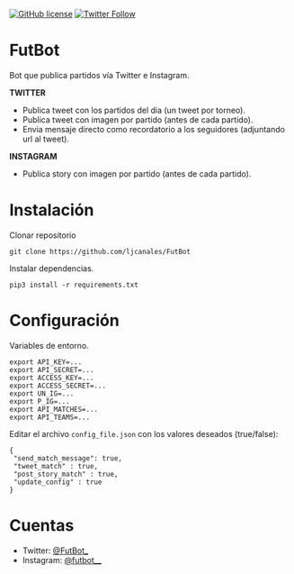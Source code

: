 [![GitHub license](https://img.shields.io/github/license/ljcanales/FutBot)](https://github.com/ljcanales/FutBot/blob/master/LICENSE)
[![Twitter Follow](https://img.shields.io/twitter/follow/FutBot_?style=social)](https://twitter.com/FutBot_)
# FutBot

Bot que publica partidos vía Twitter e Instagram.

**TWITTER**
- Publica tweet con los partidos del dia (un tweet por torneo).
- Publica tweet con imagen por partido (antes de cada partido).
- Envia mensaje directo como recordatorio a los seguidores (adjuntando url al tweet).

**INSTAGRAM**
- Publica story con imagen por partido (antes de cada partido).

# Instalación
Clonar repositorio
```
git clone https://github.com/ljcanales/FutBot
```

Instalar dependencias.
```
pip3 install -r requirements.txt
```

# Configuración
Variables de entorno.
```
export API_KEY=...
export API_SECRET=...
export ACCESS_KEY=...
export ACCESS_SECRET=...
export UN_IG=...
export P_IG=...
export API_MATCHES=...
export API_TEAMS=...
```

Editar el archivo `config_file.json` con los valores deseados (true/false):

```
{
 "send_match_message": true,
 "tweet_match" : true,
 "post_story_match" : true,
 "update_config" : true
}
```

# Cuentas

- Twitter: [@FutBot_](https://twitter.com/FutBot_)
- Instagram: [@futbot__](https://www.instagram.com/futbot__/)


